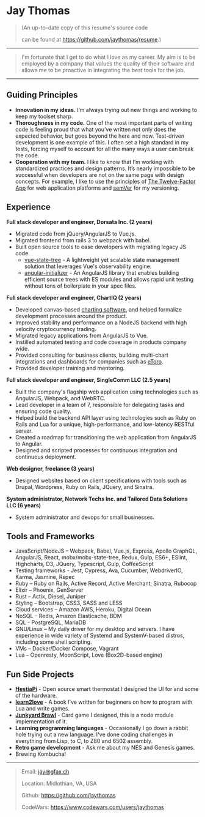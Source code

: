 Jay Thomas
============

> (An up-to-date copy of this resume's source code
>
> can be found at <https://github.com/jaythomas/resume>.)

----

> I'm fortunate that I get to do what I love as my career.
> My aim is to be employed by a company that values the quality of their software
> and allows me to be proactive in integrating the best tools for the job. 

----


Guiding Principles
------------------

- **Innovation in my ideas.** I’m always trying out new things and working to keep my toolset sharp.
- **Thoroughness in my code.** One of the most important parts of writing code is feeling proud that what you’ve written not only does the expected behavior, but goes beyond the here and now. Test-driven development is one example of this. I often set a high standard in my tests, forcing myself to account for all the many ways a user can break the code.
- **Cooperation with my team.** I like to know that I’m working with standardized practices and design patterns. It’s nearly impossible to be successful when developers are not on the same page with design concepts. For example, I like to use the principles of [The Twelve-Factor App] for web application platforms and [semVer] for my versioning.


Experience
----------

**Full stack developer and engineer, Dorsata Inc. (2 years)**

- Migrated code from jQuery/AngularJS to Vue.js.
- Migrated frontend from rails 3 to webpack with babel.
- Built open source tools to ease developers with migrating legacy JS code.
  - [vue-state-tree] - A lightweight yet scalable state management solution that leverages Vue's observability engine.
  - [angular-initializer] - An AngularJS library that enables building efficient source trees with ES modules and allows rapid unit testing without tons of boilerplate in your spec files.

**Full stack developer and engineer, ChartIQ (2 years)**

- Developed canvas-based [charting software](https://demo.chartiq.com/), and helped formalize development processes around the product.
- Improved stability and performance on a NodeJS backend with high velocity cryptocurrency trading.
- Migrated legacy applications from AngularJS to Vue.
- Instilled automated testing and code coverage in products company wide.
- Provided consulting for business clients, building multi-chart integrations and dashboards for companies such as [eToro](https://www.etoro.com/).
- Provided developer training and mentoring.

**Full stack developer and engineer, SingleComm LLC (2.5 years)**

- Built the company's flagship web application using technologies such as AngularJS, Webpack, and WebRTC.
- Lead developer in a team of 7, responsible for delegating tasks and ensuring code quality.
- Helped build the backend API layer using technologies such as Ruby on Rails and Lua for a unique, high-performance, and low-latency RESTful server.
- Created a roadmap for transitioning the web application from AngularJS to Angular.
- Designed and scripted processes for continuous integration and continuous deployment.

**Web designer, freelance (3 years)**

- Designed websites based on client specifications with tools such as Drupal, Wordpress, Ruby on Rails, JQuery, and Sinatra.

**System administrator, Network Techs Inc. and Tailored Data Solutions LLC (6 years)**

- System administrator and devops for small businesses.


Tools and Frameworks
--------------------

- JavaScript/NodeJS – Webpack, Babel, Vue.js, Express, Apollo GraphQL, AngularJS, React, mobx/mobx-state-tree, Redux, Gulp, ES6+, ESlint, Highcharts, D3, JQuery, Typescript, Gulp, CoffeeScript
- Testing frameworks - Jest, Cypress, Ava, Cucumber, WebdriverIO, Karma, Jasmine, Rspec
- Ruby – Ruby on Rails, Active Record, Active Merchant, Sinatra, Rubocop
- Elixir – Phoenix, GenServer
- Rust – Actix, Diesel, Juniper
- Styling – Bootstrap, CSS3, SASS and LESS
- Cloud services – Amazon AWS, Heroku, Digital Ocean
- NoSQL – Redis, Amazon Elasticache, BDM
- SQL - PostgreSQL, MariaDB
- GNU/Linux – My daily driver for my desktop and servers. I have experience in wide variety of Systemd and SystemV-based distros, including some shell scripting.
- VMs – Docker/Docker Compose, Vagrant
- Lua – Openresty, MoonScript, Love (Box2D-based engine)


Fun Side Projects
-----------------

- **[HestiaPi]** - Open source smart thermostat I designed the UI for and some of the hardware.
- **[learn2love]** - A book I've written for beginners on how to program with Lua and write games.
- **[Junkyard Brawl]** - Card game I designed, this is a node module implementation of it.
- **Learning programming languages** - Occasionally I go down a rabbit hole trying out a new language. I've done coding challenges in everything from Lisp, to C, to Z80 and 6502 assembly.
- **Retro game development** - Ask me about my NES and Genesis games.
- Brewing Kombucha!

----

> Email: <jay@gfax.ch>
>
> Location: Midlothian, VA, USA
>
> Github: <https://github.com/jaythomas>
>
> CodeWars: <https://www.codewars.com/users/jaythomas>

[The Twelve-Factor App]: http://12factor.net/
[angular-initializer]: https://github.com/jaythomas/angular-initializer
[semVer]: https://semver.org/
[HestiaPi]: https://hestiapi.com/
[learn2love]: https://rvagamejams.com/learn2love/
[Junkyard Brawl]: https://github.com/gfax/junkyard-brawl
[vue-state-tree]: https://github.com/jaythomas/vue-state-tree
